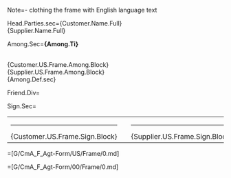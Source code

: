Note=- clothing the frame with English language text

Head.Parties.sec={Customer.Name.Full}<br>{Supplier.Name.Full}

Among.Sec=<b>{Among.Ti}</b><br><br><ul type="none" style="padding-left: 0"><li>{Customer.US.Frame.Among.Block}<br></li><li>{Supplier.US.Frame.Among.Block}<br></li><li>{Among.Def.sec}</li></ul>

Friend.Div=</i>

Sign.Sec=<table><tr><td valign="top" width="300px"><hr>{Customer.US.Frame.Sign.Block}</td><td width="100px"></td><td valign="top" width="300px"><hr>{Supplier.US.Frame.Sign.Block}</td></tr></table>

=[G/CmA_F_Agt-Form/US/Frame/0.md] 

=[G/CmA_F_Agt-Form/00/Frame/0.md]
